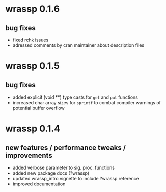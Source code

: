 # wrassp 0.1.6

## bug fixes

* fixed rchk issues
* adressed comments by cran maintainer about description files

# wrassp 0.1.5

## bug fixes

* added explicit (void **) type casts for `get` and `put` functions
* increased char array sizes for `sprintf` to combat compiler warnings of potential buffer overflow

# wrassp 0.1.4

## new features / performance tweaks / improvements

* added verbose parameter to sig. proc. functions
* added new package docs (?wrassp)
* updated wrassp_intro vignette to include ?wrassp reference
* improved documentation